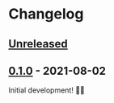 # Changelog

## [Unreleased]

## [0.1.0] - 2021-08-02

Initial development! 🥳🎉

[unreleased]: https://github.com/imse-ty/sety.media/compare/v0.1.0...HEAD
[0.1.0]: https://github.com/imse-ty/sety.media/releases/tag/v0.1.0
